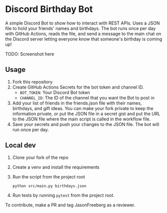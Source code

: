 # Discord Birthday Bot

A simple Discord Bot to show how to interact with REST APIs. Uses a JSON file to hold your friends' names and birthdays. The bot runs once per day with GitHub Actions, reads the file, and send a message to the main chat on the Discord server letting everyone know that someone's birthday is coming up!

TODO: Screenshot here

## Usage

1. Fork this repository
1. Create GitHub Actions Secrets for the bot token and channel ID.
    - `BOT_TOKEN`: Your Discord Bot token
    - `CHANNEL_ID`: The ID of the channel that you want the Bot to post in
1. Add your list of friends in the friends.json file with their names, birthdays, and gift ideas. You can make your fork private to keep the information private, or put the JSON file in a secret gist and put the URL to the JSON file where the main script is called in the workflow file.
1. Save your secrets and push your changes to the JSON file. The bot will run once per day.

## Local dev

1. Clone your fork of the repo
1. Create a venv and install the requirements
1. Run the script from the project root

    `python src/main.py birthdays.json`

1. Run tests by running `pytest` from the project root.

To contribute, make a PR and tag JasonFreeberg as a reviewer.
